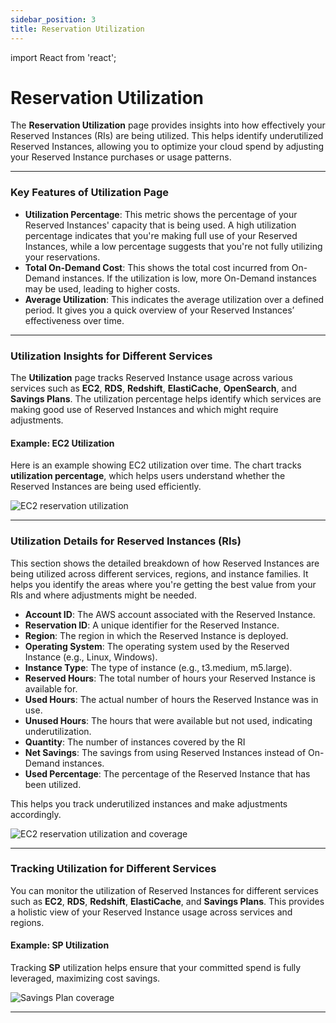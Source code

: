 ```yaml
---
sidebar_position: 3
title: Reservation Utilization
---
```


import React from 'react';

# Reservation Utilization

The **Reservation Utilization** page provides insights into how effectively your Reserved Instances (RIs) are being utilized. This helps identify underutilized Reserved Instances, allowing you to optimize your cloud spend by adjusting your Reserved Instance purchases or usage patterns.

---

### Key Features of Utilization Page

- **Utilization Percentage**: This metric shows the percentage of your Reserved Instances' capacity that is being used. A high utilization percentage indicates that you're making full use of your Reserved Instances, while a low percentage suggests that you're not fully utilizing your reservations.
- **Total On-Demand Cost**: This shows the total cost incurred from On-Demand instances. If the utilization is low, more On-Demand instances may be used, leading to higher costs.
- **Average Utilization**: This indicates the average utilization over a defined period. It gives you a quick overview of your Reserved Instances’ effectiveness over time.

---

### Utilization Insights for Different Services

The **Utilization** page tracks Reserved Instance usage across various services such as **EC2**, **RDS**, **Redshift**, **ElastiCache**, **OpenSearch**, and **Savings Plans**. The utilization percentage helps identify which services are making good use of Reserved Instances and which might require adjustments.

#### Example: EC2 Utilization

Here is an example showing EC2 utilization over time. The chart tracks **utilization percentage**, which helps users understand whether the Reserved Instances are being used efficiently.

<div style={{ textAlign: 'center' }}>
  <img src="/img/reservations/reservations-ec2-utilization.png" alt="EC2 reservation utilization" />
</div>

---

### Utilization Details for Reserved Instances (RIs)

This section shows the detailed breakdown of how Reserved Instances are being utilized across different services, regions, and instance families. It helps you identify the areas where you're getting the best value from your RIs and where adjustments might be needed.

- **Account ID**: The AWS account associated with the Reserved Instance.
- **Reservation ID**: A unique identifier for the Reserved Instance.
- **Region**: The region in which the Reserved Instance is deployed.
- **Operating System**: The operating system used by the Reserved Instance (e.g., Linux, Windows).
- **Instance Type**: The type of instance (e.g., t3.medium, m5.large).
- **Reserved Hours**: The total number of hours your Reserved Instance is available for.
- **Used Hours**: The actual number of hours the Reserved Instance was in use.
- **Unused Hours**: The hours that were available but not used, indicating underutilization.
- **Quantity**: The number of instances covered by the RI
- **Net Savings**: The savings from using Reserved Instances instead of On-Demand instances.
- **Used Percentage**: The percentage of the Reserved Instance that has been utilized.

This helps you track underutilized instances and make adjustments accordingly.

<div style={{ textAlign: 'center' }}>
  <img src="/img/reservations/reservations-ec2-utilization-coverage.png" alt="EC2 reservation utilization and coverage" />
</div>

---

### Tracking Utilization for Different Services

You can monitor the utilization of Reserved Instances for different services such as **EC2**, **RDS**, **Redshift**, **ElastiCache**, and **Savings Plans**. This provides a holistic view of your Reserved Instance usage across services and regions.

#### Example: SP Utilization

Tracking **SP** utilization helps ensure that your committed spend is fully leveraged, maximizing cost savings.

<div style={{ textAlign: 'center' }}>
  <img src="/img/reservations/reservations-savings-plan-coverage.png" alt="Savings Plan coverage" />
</div>

---
